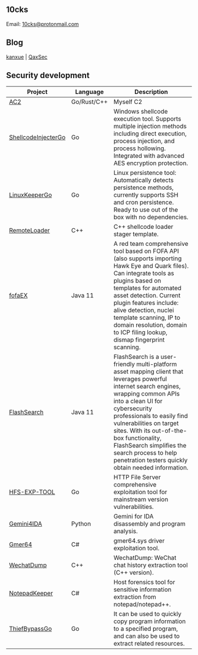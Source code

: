 ## 10cks

Email: 10cks@protonmail.com


## Blog

[kanxue](https://bbs.kanxue.com/homepage-951654.htm) | [QaxSec](https://forum.butian.net/people/19511/community)

## Security development


| Project                             | Language    | Description                                                                                                                                                                                                                                                                                                                                                                              |
|-------------------------------------|-------------|------------------------------------------------------------------------------------------------------------------------------------------------------------------------------------------------------------------------------------------------------------------------------------------------------------------------------------------------------------------------------------------|
| [AC2](https://github.com/10cks/AC2_DEMO) | Go/Rust/C++ | Myself C2                                                                                                                                                                                                                                                                                                                                                                                |
| [ShellcodeInjecterGo](https://github.com/10cks/ShellcodeInjecterGo) | Go          | Windows shellcode execution tool. Supports multiple injection methods including direct execution, process injection, and process hollowing. Integrated with advanced AES encryption protection.                                                                                                                                                                                          |
| [LinuxKeeperGo](https://github.com/10cks/LinuxKeeperGo) | Go          | Linux persistence tool: Automatically detects persistence methods, currently supports SSH and cron persistence. Ready to use out of the box with no dependencies.                                                                                                                                                                                                                        |
| [RemoteLoader](https://github.com/10cks/RemoteLoader) | C++         | C++ shellcode loader stager template.                                                                                                                                                                                                                                                                                                                                                    |
| [fofaEX](https://github.com/10cks/fofaEX) | Java 11     | A red team comprehensive tool based on FOFA API (also supports importing Hawk Eye and Quark files). Can integrate tools as plugins based on templates for automated asset detection. Current plugin features include: alive detection, nuclei template scanning, IP to domain resolution, domain to ICP filing lookup, dismap fingerprint scanning.                                      |
| [FlashSearch](https://github.com/testzboy/FlashSearch) | Java 11     | FlashSearch is a user-friendly multi-platform asset mapping client that leverages powerful internet search engines, wrapping common APIs into a clean UI for cybersecurity professionals to easily find vulnerabilities on target sites. With its out-of-the-box functionality, FlashSearch simplifies the search process to help penetration testers quickly obtain needed information. |
| [HFS-EXP-TOOL](https://github.com/10cks/hfs-exp-tool) | Go          | HTTP File Server comprehensive exploitation tool for mainstream version vulnerabilities. |
| [Gemini4IDA](https://github.com/10cks/Gemini4IDA) | Python      | Gemini for IDA disassembly and program analysis. |
| [Gmer64](https://github.com/10cks/Gmer64) | C#          | gmer64.sys driver exploitation tool. |
| [WechatDump](https://github.com/10cks/WechatDump) | C++         | WechatDump: WeChat chat history extraction tool (C++ version). |
| [NotepadKeeper](https://github.com/10cks/NotepadKeeper) | C#          | Host forensics tool for sensitive information extraction from notepad/notepad++. |
| [ThiefBypassGo](https://github.com/10cks/ThiefBypassGo) | Go          | It can be used to quickly copy program information to a specified program, and can also be used to extract related resources. |
